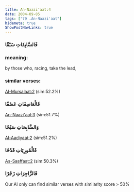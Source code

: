 ```yaml
---
title: An-Naazi'aat:4
date: 2004-09-05
tags: ["79 .An-Naazi'aat"]
hidemeta: true 
ShowPostNavLinks: true 
---
```

### فَالسَّابِقَاتِ سَبْقًا
### meaning: 
by those who, racing, take the lead,
### similar verses: 

[Al-Mursalaat:2](/77/2) (sim:52.2%)

### فَالْعَاصِفَاتِ عَصْفًا

[An-Naazi'aat:3](/79/3) (sim:51.7%)

### وَالسَّابِحَاتِ سَبْحًا

[Al-Aadiyaat:2](/100/2) (sim:51.2%)

### فَالْمُورِيَاتِ قَدْحًا

[As-Saaffaat:2](/37/2) (sim:50.3%)

### فَالزَّاجِرَاتِ زَجْرًا

Our AI only can find similar verses with similarity score > 50% 
